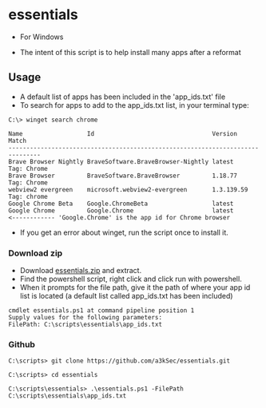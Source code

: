 # essentials
- For Windows

- The intent of this script is to help install many apps after a reformat

## Usage
- A default list of apps has been included in the 'app_ids.txt' file
- To search for apps to add to the app_ids.txt list, in your terminal type:
```
C:\> winget search chrome   

Name                  Id                                 Version    Match
-------------------------------------------------------------------------------
Brave Browser Nightly BraveSoftware.BraveBrowser-Nightly latest     Tag: Chrome
Brave Browser         BraveSoftware.BraveBrowser         1.18.77    Tag: Chrome
webview2 evergreen    microsoft.webview2-evergreen       1.3.139.59 Tag: chrome
Google Chrome Beta    Google.ChromeBeta                  latest
Google Chrome         Google.Chrome                      latest                <------------ 'Google.Chrome' is the app id for Chrome browser
```

- If you get an error about winget, run the script once to install it.

### Download zip
- Download [essentials.zip](https://github.com/a3kSec/essentials/archive/1.0.zip) and extract.
- Find the powershell script, right click and click run with powershell.
- When it prompts for the file path, give it the path of where your app id list is located (a default list called app_ids.txt has been included)
```
cmdlet essentials.ps1 at command pipeline position 1
Supply values for the following parameters:
FilePath: C:\scripts\essentials\app_ids.txt
```

### Github
```
C:\scripts> git clone https://github.com/a3kSec/essentials.git

C:\scripts> cd essentials

C:\scripts\essentials> .\essentials.ps1 -FilePath C:\scripts\essentials\app_ids.txt
```